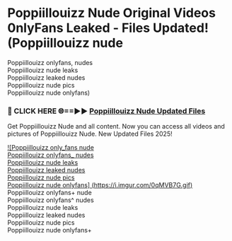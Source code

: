 # Poppiillouizz Nude Original Videos 0nlyFans Leaked - Files Updated! (Poppiillouizz nude<br>

Poppiillouizz onlyfans, nudes<br>
Poppiillouizz nude leaks<br>
Poppiillouizz leaked nudes<br>
Poppiillouizz nude pics<br>
Poppiillouizz nude onlyfans)

<h3>🔴 CLICK HERE 🌐==►► <a href="https://tinyurl.com/leaks-videos" rel="nofollow">Poppiillouizz Nude Updated Files</a></h3>

Get Poppiillouizz Nude and all content. Now you can access all videos and pictures of Poppiillouizz Nude. New Updated Files 2025!

[![Poppiillouizz only_fans nude<br>
Poppiillouizz onlyfans_ nudes<br>
Poppiillouizz nude leaks<br>
Poppiillouizz leaked nudes<br>
Poppiillouizz nude pics<br>
Poppiillouizz nude onlyfans]
(https://i.imgur.com/0qMVB7G.gif)](https://tinyurl.com/leaks-videos)
Poppiillouizz onlyfans+ nude<br>
Poppiillouizz onlyfans^ nudes<br>
Poppiillouizz nude leaks<br>
Poppiillouizz leaked nudes<br>
Poppiillouizz nude pics<br>
Poppiillouizz nude onlyfans+